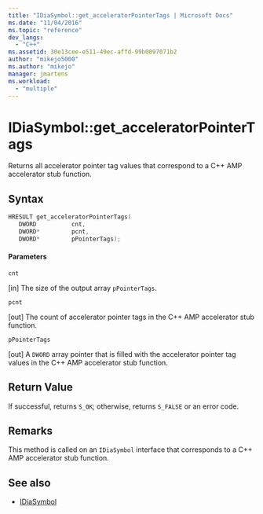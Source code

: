 ```yaml
---
title: "IDiaSymbol::get_acceleratorPointerTags | Microsoft Docs"
ms.date: "11/04/2016"
ms.topic: "reference"
dev_langs:
  - "C++"
ms.assetid: 30e13cee-e511-49ec-affd-99b0097071b2
author: "mikejo5000"
ms.author: "mikejo"
manager: jmartens
ms.workload:
  - "multiple"
---
```

# IDiaSymbol::get_acceleratorPointerTags
Returns all accelerator pointer tag values that correspond to a C++ AMP accelerator stub function.

## Syntax

```C++
HRESULT get_acceleratorPointerTags(
   DWORD          cnt,
   DWORD*         pcnt,
   DWORD*         pPointerTags);
```

#### Parameters
 `cnt`

[in] The size of the output array `pPointerTags`.

 `pcnt`

[out] The count of accelerator pointer tags in the C++ AMP accelerator stub function.

 `pPointerTags`

[out] A `DWORD` array pointer that is filled with the accelerator pointer tag values in the C++ AMP accelerator stub function.

## Return Value
 If successful, returns `S_OK`; otherwise, returns `S_FALSE` or an error code.

## Remarks
 This method is called on an `IDiaSymbol` interface that corresponds to a C++ AMP accelerator stub function.

## See also
- [IDiaSymbol](../../debugger/debug-interface-access/idiasymbol.md)